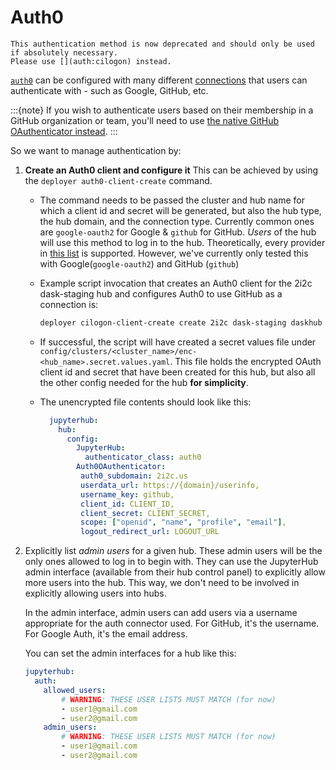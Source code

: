 # Auth0

```warning
This authentication method is now deprecated and should only be used if absolutely necessary.
Please use [](auth:cilogon) instead.
```

[`auth0`](https://auth0.com) can be configured with many different [connections](https://auth0.com/docs/identityproviders) that users can authenticate with - such as Google, GitHub, etc.

:::{note}
If you wish to authenticate users based on their membership in a GitHub organization or team, you'll need to use [the native GitHub OAuthenticator instead](auth:github-orgs).
:::

So we want to manage authentication by:

1. **Create an Auth0 client and configure it**
   This can be achieved by using the `deployer auth0-client-create` command.

   - The command needs to be passed the cluster and hub name for which a client id and secret will be generated, but also the hub type, the hub domain, and the connection type.
     Currently common ones are `google-oauth2` for Google & `github` for GitHub. *Users* of the hub will use this method to log in to the hub.
     Theoretically, every provider in [this list](https://auth0.com/docs/connections/identity-providers-social) is supported. However, we've currently only tested this with Google(`google-oauth2`) and GitHub (`github`)


   - Example script invocation that creates an Auth0 client for the 2i2c dask-staging hub and configures Auth0 to use GitHub as a connection is:

      ```bash
      deployer cilogon-client-create create 2i2c dask-staging daskhub dask-staging.2i2c.cloud github
      ```

   - If successful, the script will have created a secret values file under `config/clusters/<cluster_name>/enc-<hub_name>.secret.values.yaml`. This file holds the encrypted OAuth client id and secret that have been created for this hub, but also all the other config needed for the hub **for simplicity**.

   - The unencrypted file contents should look like this:
      ```yaml
        jupyterhub:
          hub:
            config:
              JupyterHub:
                authenticator_class: auth0
              Auth0OAuthenticator:
               auth0_subdomain: 2i2c.us
               userdata_url: https://{domain}/userinfo,
               username_key: github,
               client_id: CLIENT_ID,
               client_secret: CLIENT_SECRET,
               scope: ["openid", "name", "profile", "email"],
               logout_redirect_url: LOGOUT_URL
        ```

2. Explicitly list *admin users* for a given hub. These admin users will be the
   only ones allowed to log in to begin with. They can use the JupyterHub
   admin interface (available from their hub control panel) to explicitly allow
   more users into the hub. This way, we don't need to be involved in explicitly
   allowing users into hubs.

   In the admin interface, admin users can add users via a username appropriate
   for the auth connector used. For GitHub, it's the username. For Google Auth,
   it's the email address.

   You can set the admin interfaces for a hub like this:

   ```yaml
   jupyterhub:
     auth:
       allowed_users:
           # WARNING: THESE USER LISTS MUST MATCH (for now)
           - user1@gmail.com
           - user2@gmail.com
       admin_users:
           # WARNING: THESE USER LISTS MUST MATCH (for now)
           - user1@gmail.com
           - user2@gmail.com
   ```
